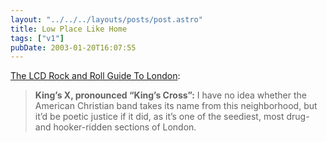 ```yaml
---
layout: "../../../layouts/posts/post.astro"
title: Low Place Like Home
tags: ["v1"]
pubDate: 2003-01-20T16:07:55
---
```


[The LCD Rock and Roll Guide To London][1]:

> **King&#8217;s X, pronounced &#8220;King&#8217;s Cross&#8221;:** I have no idea whether the American Christian band takes its name from this neighborhood, but it&#8217;d be poetic justice if it did, as it&#8217;s one of the seediest, most drug- and hooker-ridden sections of London.

[1]: http://www.wfmu.org/LCD/26/london.html "WFMU: The LCD Rock and Roll Guide To London"
